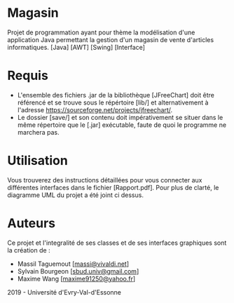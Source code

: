 # Magasin
Projet de programmation ayant pour thème la modélisation d'une application Java permettant la gestion d'un magasin de vente d'articles informatiques.
[Java] [AWT] [Swing] [Interface]

# Requis
- L'ensemble des fichiers .jar de la bibliothèque [JFreeChart] doit être référencé et se trouve sous le répértoire [lib/] et alternativement à l'adresse https://sourceforge.net/projects/jfreechart/.
- Le dossier [save/] et son contenu doit impérativement se situer dans le même répertoire que le [.jar] exécutable, faute de quoi le programme ne marchera pas.

# Utilisation
Vous trouverez des instructions détaillées pour vous connecter aux différentes interfaces dans le fichier [Rapport.pdf].
Pour plus de clarté, le diagramme UML du projet a été joint ci dessus.

# Auteurs
Ce projet et l'integralité de ses classes et de ses interfaces graphiques sont la création de :
- Massil Taguemout		[massi@vivaldi.net]
- Sylvain Bourgeon		[sbud.univ@gmail.com]
- Maxime Wang			    [maxime91250@yahoo.fr]

2019 - Université d'Evry-Val-d'Essonne
